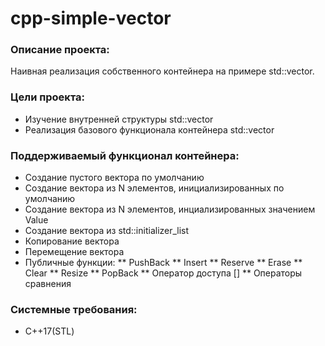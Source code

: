 # cpp-simple-vector
### Описание проекта:
Наивная реализация собственного контейнера на примере std::vector.

### Цели проекта:
* Изучение внутренней структуры std::vector
* Реализация базового функционала контейнера std::vector
### Поддерживаемый функционал контейнера:
* Создание пустого вектора по умолчанию
* Создание вектора из N элементов, инициализированных по умолчанию
* Создание вектора из N элементов, инциализированных значением Value
* Создание вектора из std::initializer_list
* Копирование вектора
* Перемещение вектора
* Публичные функции:
** PushBack
** Insert
** Reserve
** Erase
** Clear
** Resize
** PopBack
** Оператор доступа []
** Операторы сравнения

### Системные требования:
* С++17(STL)
